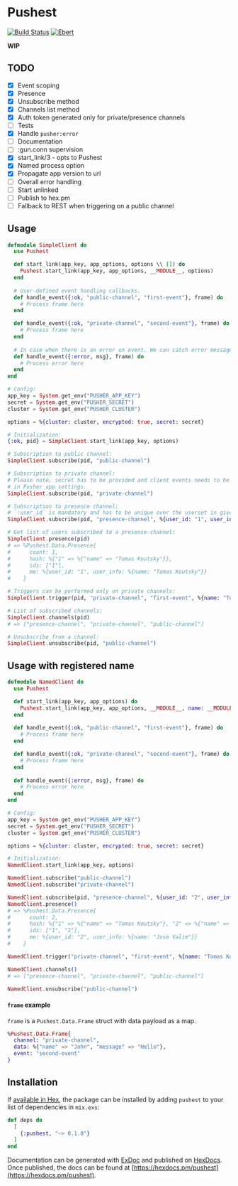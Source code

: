 # Pushest

[![Build Status](https://travis-ci.org/stepnivlk/pushest.svg?branch=master)](https://travis-ci.org/stepnivlk/pushest) [![Ebert](https://ebertapp.io/github/stepnivlk/pushest.svg)](https://ebertapp.io/github/stepnivlk/pushest)

**WIP**

## TODO
- [x] Event scoping
- [x] Presence
- [x] Unsubscribe method
- [x] Channels list method
- [x] Auth token generated only for private/presence channels
- [ ] Tests
- [x] Handle `pusher:error`
- [ ] Documentation
- [ ] :gun.conn supervision
- [x] start_link/3 - opts to Pushest
- [x] Named process option
- [x] Propagate app version to url
- [ ] Overall error handling
- [ ] Start unlinked
- [ ] Publish to hex.pm
- [ ] Fallback to REST when triggering on a public channel

## Usage
```elixir
defmodule SimpleClient do
  use Pushest

  def start_link(app_key, app_options, options \\ []) do
    Pushest.start_link(app_key, app_options, __MODULE__, options)
  end
  
  # User-defined event handling callbacks.
  def handle_event({:ok, "public-channel", "first-event"}, frame) do
    # Process frame here
  end

  def handle_event({:ok, "private-channel", "second-event"}, frame) do
    # Process frame here
  end
  
  # In case when there is an error on event. We can catch error message.
  def handle_event({:error, msg}, frame) do
    # Process error here
  end
end

# Config:
app_key = System.get_env("PUSHER_APP_KEY")
secret = System.get_env("PUSHER_SECRET")
cluster = System.get_env("PUSHER_CLUSTER")

options = %{cluster: cluster, encrypted: true, secret: secret}

# Initialization:
{:ok, pid} = SimpleClient.start_link(app_key, options)

# Subscription to public channel:
SimpleClient.subscribe(pid, "public-channel")

# Subscription to private channel:
# Please note, secret has to be provided and client events needs to be enabled
# in Pusher app settings.
SimpleClient.subscribe(pid, "private-channel")

# Subscription to presence channel:
# `:user_id` is mandatory and has to be unique over the userset in given channel.
SimpleClient.subscribe(pid, "presence-channel", %{user_id: "1", user_info: %{name: "Tomas Koutsky"}})

# Get list of users subscribed to a presence-channel:
SimpleClient.presence(pid)
# => %Pushest.Data.Presence{
#      count: 1,
#      hash: %{"1" => %{"name" => "Tomas Koutsky"}},
#      ids: ["1"],
#      me: %{user_id: "1", user_info: %{name: "Tomas Koutsky"}}
#    }

# Triggers can be performed only on private channels:
SimpleClient.trigger(pid, "private-channel", "first-event", %{name: "Tomas Koutsky"})

# List of subscribed channels:
SimpleClient.channels(pid)
# => ["presence-channel", "private-channel", "public-channel"]

# Unsubscribe from a channel:
SimpleClient.unsubscribe(pid, "public-channel")
```

## Usage with registered name
```elixir
defmodule NamedClient do
  use Pushest

  def start_link(app_key, app_options) do
    Pushest.start_link(app_key, app_options, __MODULE__, name: __MODULE__)
  end
  
  def handle_event({:ok, "public-channel", "first-event"}, frame) do
    # Process frame here
  end

  def handle_event({:ok, "private-channel", "second-event"}, frame) do
    # Process frame here
  end
  
  def handle_event({:error, msg}, frame) do
    # Process error here
  end
end

# Config:
app_key = System.get_env("PUSHER_APP_KEY")
secret = System.get_env("PUSHER_SECRET")
cluster = System.get_env("PUSHER_CLUSTER")

options = %{cluster: cluster, encrypted: true, secret: secret}

# Initialization:
NamedClient.start_link(app_key, options)

NamedClient.subscribe("public-channel")
NamedClient.subscribe("private-channel")

NamedClient.subscribe(pid, "presence-channel", %{user_id: "2", user_info: %{name: "Jose Valim"}})
NamedClient.presence()
# => %Pushest.Data.Presence{
#      count: 2,
#      hash: %{"1" => %{"name" => "Tomas Koutsky"}, "2" => %{"name" => "Jose Valim"}},
#      ids: ["1", "2"],
#      me: %{user_id: "2", user_info: %{name: "Jose Valim"}}
#    }

NamedClient.trigger("private-channel", "first-event", %{name: "Tomas Koutsky"})

NamedClient.channels()
# => ["presence-channel", "private-channel", "public-channel"]

NamedClient.unsubscribe("public-channel")
```

#### `frame` example
`frame` is a `Pushest.Data.Frame` struct with data payload as a map. 
```elixir
%Pushest.Data.Frame{
  channel: "private-channel",
  data: %{"name" => "John", "message" => "Hello"},
  event: "second-event"
}
```

## Installation

If [available in Hex](https://hex.pm/docs/publish), the package can be installed
by adding `pushest` to your list of dependencies in `mix.exs`:

```elixir
def deps do
  [
    {:pushest, "~> 0.1.0"}
  ]
end
```

Documentation can be generated with [ExDoc](https://github.com/elixir-lang/ex_doc)
and published on [HexDocs](https://hexdocs.pm). Once published, the docs can
be found at [https://hexdocs.pm/pushest](https://hexdocs.pm/pushest).
